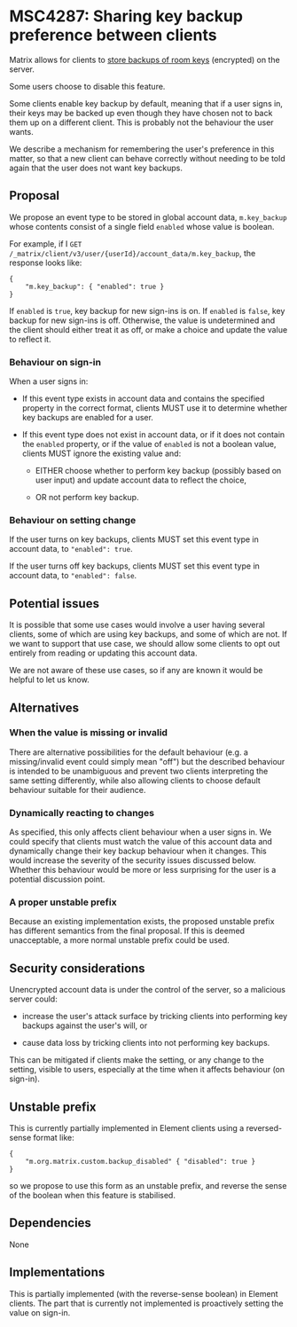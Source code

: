 # MSC4287: Sharing key backup preference between clients

Matrix allows for clients to [store backups of room
keys](https://spec.matrix.org/v1.14/client-server-api/#server-side-key-backups)
(encrypted) on the server.

Some users choose to disable this feature.

Some clients enable key backup by default, meaning that if a user signs in,
their keys may be backed up even though they have chosen not to back them up on
a different client. This is probably not the behaviour the user wants.

We describe a mechanism for remembering the user's preference in this matter,
so that a new client can behave correctly without needing to be told again that
the user does not want key backups.

## Proposal

We propose an event type to be stored in global account data,
`m.key_backup` whose contents consist of a single field `enabled` whose value is
boolean.

For example, if I `GET
/_matrix/client/v3/user/{userId}/account_data/m.key_backup`, the response looks
like:

```
{
    "m.key_backup": { "enabled": true }
}
```

If `enabled` is `true`, key backup for new sign-ins is on. If `enabled` is
`false`, key backup for new sign-ins is off. Otherwise, the value is
undetermined and the client should either treat it as off, or make a choice and
update the value to reflect it.

### Behaviour on sign-in

When a user signs in:

* If this event type exists in account data and contains the specified property
  in the correct format, clients MUST use it to determine whether key backups
  are enabled for a user.

* If this event type does not exist in account data, or if it does not contain
  the `enabled` property, or if the value of `enabled` is not a boolean value,
  clients MUST ignore the existing value and:

    * EITHER choose whether to perform key backup (possibly based on user input)
      and update account data to reflect the choice,

    * OR not perform key backup.

### Behaviour on setting change

If the user turns on key backups, clients MUST set this event type in account
data, to `"enabled": true`.

If the user turns off key backups, clients MUST set this event type in account
data, to `"enabled": false`.

## Potential issues

It is possible that some use cases would involve a user having several clients,
some of which are using key backups, and some of which are not. If we want to
support that use case, we should allow some clients to opt out entirely from
reading or updating this account data.

We are not aware of these use cases, so if any are known it would be helpful to
let us know.

## Alternatives

### When the value is missing or invalid

There are alternative possibilities for the default behaviour (e.g. a
missing/invalid event could simply mean "off") but the described behaviour is
intended to be unambiguous and prevent two clients interpreting the same setting
differently, while also allowing clients to choose default behaviour suitable
for their audience.

### Dynamically reacting to changes

As specified, this only affects client behaviour when a user signs in. We could
specify that clients must watch the value of this account data and dynamically
change their key backup behaviour when it changes. This would increase the
severity of the security issues discussed below. Whether this behaviour would be
more or less surprising for the user is a potential discussion point.

### A proper unstable prefix

Because an existing implementation exists, the proposed unstable prefix has
different semantics from the final proposal. If this is deemed unacceptable, a
more normal unstable prefix could be used.

## Security considerations

Unencrypted account data is under the control of the server, so a malicious
server could:

* increase the user's attack surface by tricking clients into performing key backups
  against the user's will, or

* cause data loss by tricking clients into not performing key backups.

This can be mitigated if clients make the setting, or any change to the setting,
visible to users, especially at the time when it affects behaviour (on sign-in).

## Unstable prefix

This is currently partially implemented in Element clients using a
reversed-sense format like:

```
{
    "m.org.matrix.custom.backup_disabled" { "disabled": true }
}
```

so we propose to use this form as an unstable prefix, and reverse the sense of
the boolean when this feature is stabilised.

## Dependencies

None

## Implementations

This is partially implemented (with the reverse-sense boolean) in Element
clients. The part that is currently not implemented is proactively setting the
value on sign-in.
